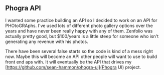## Phogra API

I wanted some practice building an API so I decided to work on an API for PHOtoGRAphs. I've used lots of different
photo gallery options over the years and have never been really happy with any of them. Zenfolio was actually pretty
good, but $100/years is a little steep for someone who isn't generating any revenue with his photos.

There have been several false starts so the code is kind of a mess right now. Maybe this will become an API other
people will want to use to build front end aps with. It will eventually be the API that drives my
[https://github.com/sean-hammon/phogra-ui](Phogra UI) project.